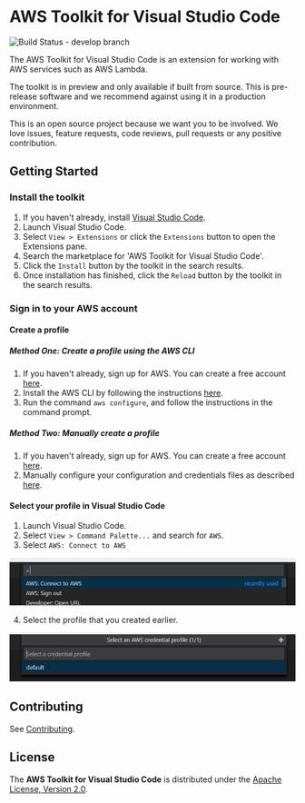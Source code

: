 # AWS Toolkit for Visual Studio Code

![Build Status - develop branch](https://codebuild.us-west-2.amazonaws.com/badges?uuid=eyJlbmNyeXB0ZWREYXRhIjoiMlluaDRTMnZLdmMvcFREQVQ4RjFoK0FUSTZPdlRVcWJlQ2gwRElLT2gxZDhMeno5MThZZnlXdURDVFFjOWdqSEQ5QjVBYm0xSURoU3E1RTVHejltcnZrPSIsIml2UGFyYW1ldGVyU3BlYyI6IkY3SE9CaG1oMHhJUmsyakkiLCJtYXRlcmlhbFNldFNlcmlhbCI6MX0%3D&branch=develop)

The AWS Toolkit for Visual Studio Code is an extension for working with AWS services such as AWS Lambda.

The toolkit is in preview and only available if built from source. This is pre-release software and we recommend against using it in a production environment.

This is an open source project because we want you to be involved. We love issues, feature requests, code reviews, pull requests or any positive contribution.


## Getting Started

### Install the toolkit

1. If you haven't already, install [Visual Studio Code](https://code.visualstudio.com/).
2. Launch Visual Studio Code.
3. Select `View > Extensions` or click the `Extensions` button to open the Extensions pane.
4. Search the marketplace for 'AWS Toolkit for Visual Studio Code'.
5. Click the `Install` button by the toolkit in the search results. <!-- TODO: Add screenshot once the toolkit is published to the marketplace. -->
6. Once installation has finished, click the `Reload` button by the toolkit in the search results. <!-- TODO: Add screenshot once the toolkit is published to the marketplace. -->

### Sign in to your AWS account

#### Create a profile

##### Method One: Create a profile using the AWS CLI

1. If you haven't already, sign up for AWS. You can create a free account [here](https://aws.amazon.com/free/).
2. Install the AWS CLI by following the instructions [here](https://aws.amazon.com/cli/).
3. Run the command `aws configure`, and follow the instructions in the command prompt.

##### Method Two: Manually create a profile

1. If you haven't already, sign up for AWS. You can create a free account [here](https://aws.amazon.com/free/).
2. Manually configure your configuration and credentials files as described [here](https://docs.aws.amazon.com/cli/latest/userguide/cli-config-files.html).

#### Select your profile in Visual Studio Code

1. Launch Visual Studio Code.
2. Select `View > Command Palette...` and search for `AWS`.
3. Select `AWS: Connect to AWS`

![Search AWS][search-aws]

<!-- markdownlint-disable MD029 -->
4. Select the profile that you created earlier.
<!-- markdownlint-enable MD029 -->

![Select Profile][select-profile]

## Contributing

See [Contributing](./Contributing.md).

## License

The **AWS Toolkit for Visual Studio Code** is distributed under the [Apache License, Version 2.0](https://www.apache.org/licenses/LICENSE-2.0).

[search-aws]: ./docs/images/search_aws.png "Search AWS"
[select-profile]: ./docs/images/select_profile.png "Select Profile"
